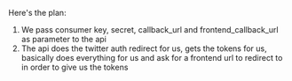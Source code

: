 Here's the plan:

1. We pass consumer key, secret, callback_url and frontend_callback_url as parameter to the api
2. The api does the twitter auth redirect for us, gets the tokens for us, basically does everything for us and ask for a frontend url to redirect to in order to give us the tokens
